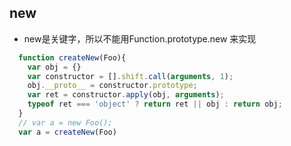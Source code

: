 ## new
* new是关键字，所以不能用Function.prototype.new 来实现
```js
  function createNew(Foo){
    var obj = {}
    var constructor = [].shift.call(arguments, 1);
    obj.__proto__ = constructor.prototype;
    var ret = constructor.apply(obj, arguments);
    typeof ret === 'object' ? return ret || obj : return obj;
  }
  // var a = new Foo();
  var a = createNew(Foo)

```
